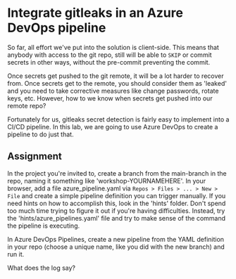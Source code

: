 # Integrate gitleaks in an Azure DevOps pipeline

So far, all effort we've put into the solution is client-side. This means that anybody with access to the git repo, still will be able to `SKIP` or commit secrets in other ways, without the pre-commit preventing the commit.

Once secrets get pushed to the git remote, it will be a lot harder to recover from. Once secrets get to the remote, you should consider them as 'leaked' and you need to take corrective measures like change passwords, rotate keys, etc. However, how to we know when secrets get pushed into our remote repo?

Fortunately for us, gitleaks secret detection is fairly easy to implement into a CI/CD pipeline. In this lab, we are going to use Azure DevOps to create a pipeline to do just that.
## Assignment
In the project you're invited to, create a branch from the main-branch in the repo, naming it something like 'workshop-YOURNAMEHERE'.
In your browser, add a file azure_pipeline.yaml via `Repos > Files > ... > New > File` and create a simple pipeline definition you can trigger manually. If you need hints on how to accomplish this, look in the 'hints' folder. Don't spend too much time trying to figure it out if you're having difficulties. Instead, try the 'hints/azure_pipelines.yaml' file and try to make sense of the command the pipeline is executing.

In Azure DevOps Pipelines, create a new pipeline from the YAML definition in your repo (choose a unique name, like you did with the new branch) and run it. 

What does the log say?